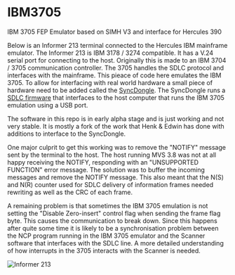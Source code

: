 # IBM3705
IBM 3705 FEP Emulator based on SIMH V3 and interface for Hercules 390 

Below is an Informer 213 terminal connected to the Hercules IBM mainframe emulator. The Informer 213 is IBM 3178 / 3274 compatible. It has a V.24 serial port for connecting to the host. Originally this is made to an IBM 3704 / 3705 communication controller. The 3705 handles the SDLC protocol and interfaces with the mainframe. This pieace of code here emulates the IBM 3705. To allow for interfacing with real world hardware a small piece of hardware need to be added called the [SyncDongle](https://github.com/MattisLind/alfaskop_emu/tree/master/hardware/SyncDongle). The SyncDongle runs a [SDLC firmware](https://github.com/MattisLind/alfaskop_emu/tree/master/Utils/SDLCBridge) that interfaces to the host computer that runs the IBM 3705 emulation using a USB port.

The software in this repo is in early alpha stage and is just working and not very stable. It is mostly a fork of the work that Henk & Edwin has done with additions to interface to the SyncDongle.

One major culprit to get this working was to remove the "NOTIFY" message sent by the terminal to the host. The host running MVS 3.8 was not at all happy receiving the NOTIFY, responding with an "UNSUPPORTED FUNCTION" error message. The solution was to buffer the incoming messages and remove the NOTIFY message. This also meant that the N(S) and N(R) counter used for SDLC delivery of information frames needed rewriting as well as the CRC of each frame.

A remaining problem is that sometimes the IBM 3705 emulation is not setting the "Disable Zero-insert" control flag when sending the frame flag byte. This causes the communication to break down. Since this happens after quite some time it is likely to be a synchronisation problem between the NCP program running in the IBM 3705 emulator and the Scanner software that interfaces with the SDLC line. A more detailed understanding of how interrupts in the 3705 interacts with the Scanner is needed.

![Informer 213](https://i.imgur.com/pRhDuGn.jpg)


